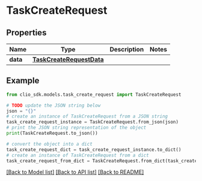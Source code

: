 # TaskCreateRequest


## Properties

Name | Type | Description | Notes
------------ | ------------- | ------------- | -------------
**data** | [**TaskCreateRequestData**](TaskCreateRequestData.md) |  | 

## Example

```python
from clio_sdk.models.task_create_request import TaskCreateRequest

# TODO update the JSON string below
json = "{}"
# create an instance of TaskCreateRequest from a JSON string
task_create_request_instance = TaskCreateRequest.from_json(json)
# print the JSON string representation of the object
print(TaskCreateRequest.to_json())

# convert the object into a dict
task_create_request_dict = task_create_request_instance.to_dict()
# create an instance of TaskCreateRequest from a dict
task_create_request_from_dict = TaskCreateRequest.from_dict(task_create_request_dict)
```
[[Back to Model list]](../README.md#documentation-for-models) [[Back to API list]](../README.md#documentation-for-api-endpoints) [[Back to README]](../README.md)


